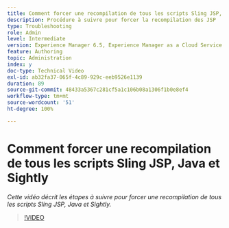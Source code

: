 ```yaml
---
title: Comment forcer une recompilation de tous les scripts Sling JSP, Java et Sightly
description: Procédure à suivre pour forcer la recompilation des JSP
type: Troubleshooting
role: Admin
level: Intermediate
version: Experience Manager 6.5, Experience Manager as a Cloud Service
feature: Authoring
topic: Administration
index: y
doc-type: Technical Video
exl-id: ab32fa37-065f-4c89-929c-eeb9526e1139
duration: 89
source-git-commit: 48433a5367c281cf5a1c106b08a1306f1b0e8ef4
workflow-type: tm+mt
source-wordcount: '51'
ht-degree: 100%

---
```


# Comment forcer une recompilation de tous les scripts Sling JSP, Java et Sightly

*Cette vidéo décrit les étapes à suivre pour forcer une recompilation de tous les scripts Sling JSP, Java et Sightly.*

>[!VIDEO](https://video.tv.adobe.com/v/335464?quality=12&learn=on)
